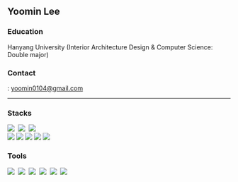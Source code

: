 ## Yoomin Lee

<!--
<p>
  
![header](https://capsule-render.vercel.app/api?type=waving&color=timeGradient&height=300&section=header&text=Yoomin's%20Github&fontSize=70)

</p>
-->

### Education 
Hanyang University (Interior Architecture Design & Computer Science: Double major)

### Contact 
: yoomin0104@gmail.com 

---

</p>
<!--
<h3> <b> 👩‍💻 My Github Stats 👩‍💻 </b> </h3>


[![Yoomin's GitHub stats](https://github-readme-stats.vercel.app/api?username=yoominlee)](https://github.com/yoominlee/github-readme-stats)
-->


<!--
[![Top Langs](https://github-readme-stats.vercel.app/api/top-langs/?username=yoominlee&layout=compact)](https://github.com/yoominlee/github-readme-stats)
-->



<!--
**yoominlee/yoominlee** is a ✨ _special_ ✨ repository because its `README.md` (this file) appears on your GitHub profile.

Here are some ideas to get you started:

- 🔭 I’m currently working on ...
- 🌱 I’m currently learning ...
- 👯 I’m looking to collaborate on ...
- 🤔 I’m looking for help with ...
- 💬 Ask me about ...
- 📫 How to reach me: ...
- 😄 Pronouns: ...
- ⚡ Fun fact: ...
-->


<!--
<p align="center">
  
![header](https://capsule-render.vercel.app/api?type=waving&color=timeGradient&height=200&section=footer&text=&fontSize=100)

</p>
-->




### Stacks 
<!-- <h3 align="center"> <b> 📚 Stacks 📚 </b> </h3> -->
<p>
<!-- <p align="center"> -->
  <img src="https://img.shields.io/badge/C++-00599C?style=for-the-badge&logo=cplusplus&logoColor=white"/></a>&nbsp
  <img src="https://img.shields.io/badge/Python-3766AB?style=for-the-badge&logo=Python&logoColor=white"/></a>&nbsp 
  <img src="https://img.shields.io/badge/Java-007396?style=for-the-badge&logo=Java&logoColor=white"/></a>&nbsp  
  <br>
  <img src="https://img.shields.io/badge/linux-FCC624?style=flat-square&logo=linux&logoColor=black"> 
  <img src="https://img.shields.io/badge/OpenCV-5C3EE8?style=flat-square&logo=opencv&logoColor=white"> 
  <img src="https://img.shields.io/badge/html5-E34F26?style=flat-square&logo=html5&logoColor=white"> 
  <img src="https://img.shields.io/badge/css-1572B6?style=flat-square&logo=css3&logoColor=white"> 
  <img src="https://img.shields.io/badge/mysql-4479A1?style=flat-square&logo=mysql&logoColor=white"> 

</p>


### Tools 
<p>
<!-- <h3 align="center"> <b> 📚 Tools 📚 </b> </h3>
<p align="center"> -->
  <img src="https://img.shields.io/badge/Visual%20Studio%20Code-007ACC.svg?&style=flat-square&logo=Visual%20Studio%20Code&logoColor=white"/></a>&nbsp 
  <img src="https://img.shields.io/badge/Eclipse%20IDE-2C2255.svg?&style=flat-square&logo=Eclipse%20IDE&logoColor=white"/></a>&nbsp
  <img src="https://img.shields.io/badge/Anaconda-44A833?style=flat-square&logo=Anaconda&logoColor=white"/></a>&nbsp
  <img src="https://img.shields.io/badge/GitHub-181717?style=flat-square&logo=GitHub&logoColor=white" /></a>&nbsp
  <img src="https://img.shields.io/badge/Git-F05032?style=flat-square&logo=Git&logoColor=white" /></a>&nbsp
  <img src="https://img.shields.io/badge/Atom-66595C?style=flat-square&logo=Atom&logoColor=white"/>

